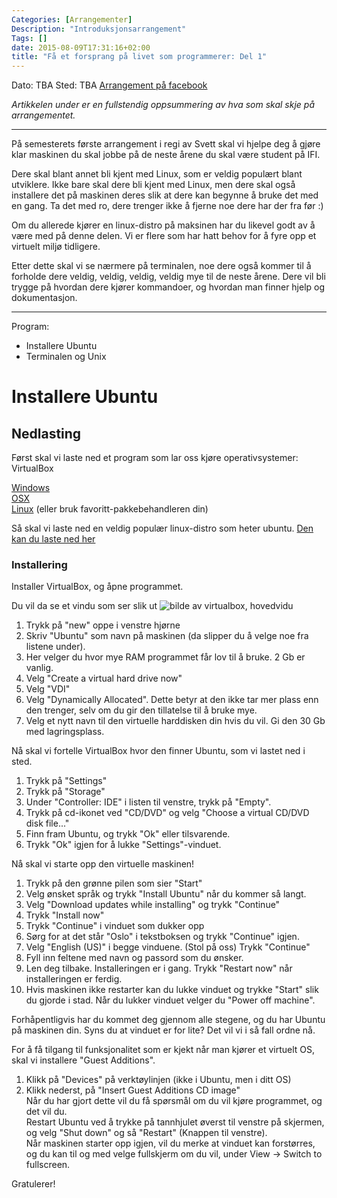 ```yaml
---
Categories: [Arrangementer]
Description: "Introduksjonsarrangement"
Tags: []
date: 2015-08-09T17:31:16+02:00
title: "Få et forsprang på livet som programmerer: Del 1"
---
```


Dato: TBA
Sted: TBA
[Arrangement på facebook](#)

*Artikkelen under er en fullstendig oppsummering av hva som skal skje på arrangementet.*

----

På semesterets første arrangement i regi av Svett skal vi hjelpe deg å gjøre klar maskinen du skal jobbe på de neste årene du skal være student på IFI.

Dere skal blant annet bli kjent med Linux, som er veldig populært blant utviklere. Ikke bare skal dere bli kjent med Linux, men dere skal også installere det på maskinen deres slik at dere kan begynne å bruke det med en gang. Ta det med ro, dere trenger ikke å fjerne noe dere har der fra før :)

Om du allerede kjører en linux-distro på maksinen har du likevel godt av å være med på denne delen. Vi er flere som har hatt behov for å fyre opp et virtuelt miljø tidligere.

Etter dette skal vi se nærmere på terminalen, noe dere også kommer til å forholde dere veldig, veldig, veldig, veldig mye til de neste årene.
Dere vil bli trygge på hvordan dere kjører kommandoer, og hvordan man finner hjelp og dokumentasjon.

----------

Program:
  - Installere Ubuntu
  - Terminalen og Unix


# Installere Ubuntu

## Nedlasting

Først skal vi laste ned et program som lar oss kjøre operativsystemer: VirtualBox

[Windows](http://download.virtualbox.org/virtualbox/5.0.0/VirtualBox-5.0.0-101573-Win.exe)  
[OSX](http://download.virtualbox.org/virtualbox/5.0.0/VirtualBox-5.0.0-101573-OSX.dmg)  
[Linux](https://www.virtualbox.org/wiki/Linux\_Downloads) (eller bruk favoritt-pakkebehandleren din)

Så skal vi laste ned en veldig populær linux-distro som heter ubuntu.
[Den kan du laste ned her](http://www.ubuntu.com/desktop)

### Installering

Installer VirtualBox, og åpne programmet.

Du vil da se et vindu som ser slik ut
![bilde av virtualbox, hovedvidu]()

1. Trykk på "new" oppe i venstre hjørne  
2. Skriv "Ubuntu" som navn på maskinen (da slipper du å velge noe fra listene under).  
3. Her velger du hvor mye RAM programmet får lov til å bruke. 2 Gb er vanlig.  
4. Velg "Create a virtual hard drive now"  
5. Velg "VDI"  
6. Velg "Dynamically Allocated". Dette betyr at den ikke tar mer plass enn den trenger, selv om du gir den tillatelse til å bruke mye.  
7. Velg et nytt navn til den virtuelle harddisken din hvis du vil. Gi den 30 Gb med lagringsplass.  

Nå skal vi fortelle VirtualBox hvor den finner Ubuntu, som vi lastet ned i sted.  

1. Trykk på "Settings"  
2. Trykk på "Storage"  
3. Under "Controller: IDE" i listen til venstre, trykk på "Empty".  
4. Trykk på cd-ikonet ved "CD/DVD" og velg "Choose a virtual CD/DVD disk file..."  
5. Finn fram Ubuntu, og trykk "Ok" eller tilsvarende.  
6. Trykk "Ok" igjen for å lukke "Settings"-vinduet.  

Nå skal vi starte opp den virtuelle maskinen!  

1. Trykk på den grønne pilen som sier "Start"  
2. Velg ønsket språk og trykk "Install Ubuntu" når du kommer så langt.  
3. Velg "Download updates while installing" og trykk "Continue"  
4. Trykk "Install now"  
5. Trykk "Continue" i vinduet som dukker opp  
6. Sørg for at det står "Oslo" i tekstboksen og trykk "Continue" igjen.  
7. Velg "English (US)" i begge vinduene. (Stol på oss) Trykk "Continue"  
8. Fyll inn feltene med navn og passord som du ønsker.  
9. Len deg tilbake. Installeringen er i gang. Trykk "Restart now" når installeringen er ferdig.  
10. Hvis maskinen ikke restarter kan du lukke vinduet og trykke "Start" slik du gjorde i stad. Når du lukker vinduet velger du "Power off machine".  

Forhåpentligvis har du kommet deg gjennom alle stegene, og du har Ubuntu på maskinen din. Syns du at vinduet er for lite? Det vil vi i så fall ordne nå.  

For å få tilgang til funksjonalitet som er kjekt når man kjører et virtuelt OS, skal vi installere "Guest Additions".  
 
1. Klikk på "Devices" på verktøylinjen (ikke i Ubuntu, men i ditt OS)  
2. Klikk nederst, på "Insert Guest Additions CD image"  
Når du har gjort dette vil du få spørsmål om du vil kjøre programmet, og det vil du.    
Restart Ubuntu ved å trykke på tannhjulet øverst til venstre på skjermen, og velg "Shut down" og så "Restart" (Knappen til venstre).    
Når maskinen starter opp igjen, vil du merke at vinduet kan forstørres, og du kan til og med velge fullskjerm om du vil, under View -> Switch to fullscreen.  

Gratulerer!  

